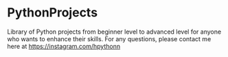 # PythonProjects
Library of Python projects from beginner level to advanced level for anyone who wants to enhance their skills. For any questions, please contact me here at https://instagram.com/hpythonn
